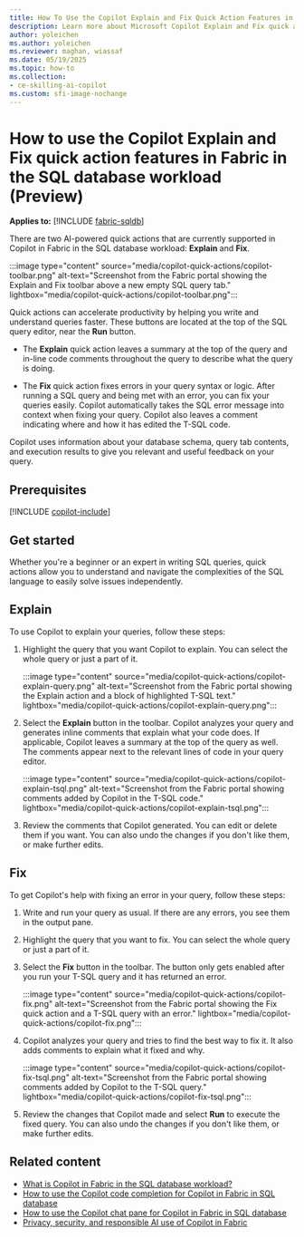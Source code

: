 ```yaml
---
title: How To Use the Copilot Explain and Fix Quick Action Features in Fabric in the SQL database Workload
description: Learn more about Microsoft Copilot Explain and Fix quick action features for Copilot in Fabric in the SQL database workload, to ask questions specific about your database.
author: yoleichen
ms.author: yoleichen
ms.reviewer: maghan, wiassaf
ms.date: 05/19/2025
ms.topic: how-to
ms.collection:
- ce-skilling-ai-copilot
ms.custom: sfi-image-nochange
---
```


# How to use the Copilot Explain and Fix quick action features in Fabric in the SQL database workload (Preview)

**Applies to:** [!INCLUDE [fabric-sqldb](../includes/applies-to-version/fabric-sqldb.md)]

There are two AI-powered quick actions that are currently supported in Copilot in Fabric in the SQL database workload: **Explain** and **Fix**.

:::image type="content" source="media/copilot-quick-actions/copilot-toolbar.png" alt-text="Screenshot from the Fabric portal showing the Explain and Fix toolbar above a new empty SQL query tab." lightbox="media/copilot-quick-actions/copilot-toolbar.png":::

Quick actions can accelerate productivity by helping you write and understand queries faster. These buttons are located at the top of the SQL query editor, near the **Run** button.

- The **Explain** quick action leaves a summary at the top of the query and in-line code comments throughout the query to describe what the query is doing.

- The **Fix** quick action fixes errors in your query syntax or logic. After running a SQL query and being met with an error, you can fix your queries easily. Copilot automatically takes the SQL error message into context when fixing your query. Copilot also leaves a comment indicating where and how it has edited the T-SQL code.

Copilot uses information about your database schema, query tab contents, and execution results to give you relevant and useful feedback on your query.

## Prerequisites

[!INCLUDE [copilot-include](../../includes/copilot-include.md)]

## Get started

Whether you're a beginner or an expert in writing SQL queries, quick actions allow you to understand and navigate the complexities of the SQL language to easily solve issues independently.

## Explain

To use Copilot to explain your queries, follow these steps:

1. Highlight the query that you want Copilot to explain. You can select the whole query or just a part of it.

   :::image type="content" source="media/copilot-quick-actions/copilot-explain-query.png" alt-text="Screenshot from the Fabric portal showing the Explain action and a block of highlighted T-SQL text." lightbox="media/copilot-quick-actions/copilot-explain-query.png":::

1. Select the **Explain** button in the toolbar. Copilot analyzes your query and generates inline comments that explain what your code does. If applicable, Copilot leaves a summary at the top of the query as well. The comments appear next to the relevant lines of code in your query editor.

   :::image type="content" source="media/copilot-quick-actions/copilot-explain-tsql.png" alt-text="Screenshot from the Fabric portal showing comments added by Copilot in the T-SQL code." lightbox="media/copilot-quick-actions/copilot-explain-tsql.png":::

1. Review the comments that Copilot generated. You can edit or delete them if you want. You can also undo the changes if you don't like them, or make further edits.

## Fix

To get Copilot's help with fixing an error in your query, follow these steps:

1. Write and run your query as usual. If there are any errors, you see them in the output pane.

1. Highlight the query that you want to fix. You can select the whole query or just a part of it.

1. Select the **Fix** button in the toolbar. The button only gets enabled after you run your T-SQL query and it has returned an error.

   :::image type="content" source="media/copilot-quick-actions/copilot-fix.png" alt-text="Screenshot from the Fabric portal showing the Fix quick action and a T-SQL query with an error." lightbox="media/copilot-quick-actions/copilot-fix.png":::

1. Copilot analyzes your query and tries to find the best way to fix it. It also adds comments to explain what it fixed and why.

   :::image type="content" source="media/copilot-quick-actions/copilot-fix-tsql.png" alt-text="Screenshot from the Fabric portal showing comments added by Copilot to the T-SQL query." lightbox="media/copilot-quick-actions/copilot-fix-tsql.png":::

1. Review the changes that Copilot made and select **Run** to execute the fixed query. You can also undo the changes if you don't like them, or make further edits.

## Related content

- [What is Copilot in Fabric in the SQL database workload?](copilot.md)
- [How to use the Copilot code completion for Copilot in Fabric in SQL database](copilot-code-completion.md)
- [How to use the Copilot chat pane for Copilot in Fabric in SQL database](copilot-chat-pane.md)
- [Privacy, security, and responsible AI use of Copilot in Fabric](../../fundamentals/copilot-privacy-security.md)
